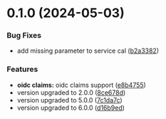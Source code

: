 # 0.1.0 (2024-05-03)


### Bug Fixes

* add missing parameter to service cal ([b2a3382](https://github.com/pjoshi2023/oidc-claims-paras/commit/b2a33825dad95513aefbcebc066c7abb2ebea1ed))


### Features

* **oidc claims:** oidc claims support ([e8b4755](https://github.com/pjoshi2023/oidc-claims-paras/commit/e8b47555096d38f189746c636e894a0b80fb151f))
* version upgraded to 2.0.0 ([8ce678d](https://github.com/pjoshi2023/oidc-claims-paras/commit/8ce678dc50d91b2040e0a57f302c723b7367e241))
* version upgraded to 5.0.0 ([7c1da7c](https://github.com/pjoshi2023/oidc-claims-paras/commit/7c1da7cd5193a6c15b89a25d037934d274be3adb))
* version upgraded to 6.0.0 ([d16b9ed](https://github.com/pjoshi2023/oidc-claims-paras/commit/d16b9edea412a21499e413720e87d195a9a26fb9))



